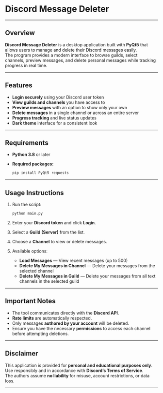 # **Discord Message Deleter**

------------------------------------------------------------------------

## **Overview**

**Discord Message Deleter** is a desktop application built with
**PyQt5** that allows users to manage and delete their Discord messages
easily.  
The program provides a modern interface to browse guilds, select
channels, preview messages, and delete personal messages while tracking
progress in real time.

------------------------------------------------------------------------

## **Features**

-   **Login securely** using your Discord user token  
-   **View guilds and channels** you have access to  
-   **Preview messages** with an option to show only your own  
-   **Delete messages** in a single channel or across an entire server  
-   **Progress tracking** and live status updates  
-   **Dark theme** interface for a consistent look

------------------------------------------------------------------------

## **Requirements**

-   **Python 3.8** or later  

-   **Required packages:**

    ``` bash
    pip install PyQt5 requests
    ```

------------------------------------------------------------------------

## **Usage Instructions**

1.  Run the script:

    ``` bash
    python main.py
    ```

2.  Enter your **Discord token** and click **Login**.  

3.  Select a **Guild (Server)** from the list.  

4.  Choose a **Channel** to view or delete messages.  

5.  Available options:

    -   **Load Messages** — View recent messages (up to 500)  
    -   **Delete My Messages in Channel** — Delete your messages from
        the selected channel  
    -   **Delete My Messages in Guild** — Delete your messages from all
        text channels in the selected guild

------------------------------------------------------------------------

## **Important Notes**

-   The tool communicates directly with the **Discord API**.  
-   **Rate limits** are automatically respected.  
-   Only messages **authored by your account** will be deleted.  
-   Ensure you have the necessary **permissions** to access each channel
    before attempting deletions.

------------------------------------------------------------------------

## **Disclaimer**

This application is provided for **personal and educational purposes
only**.  
Use responsibly and in accordance with **Discord’s Terms of Service**.  
The authors assume **no liability** for misuse, account restrictions, or
data loss.

------------------------------------------------------------------------
